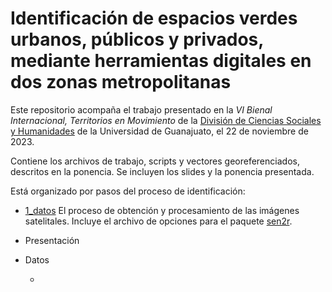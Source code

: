 # Identificación de espacios verdes urbanos, públicos y privados, mediante herramientas digitales en dos zonas metropolitanas



Este repositorio acompaña el trabajo presentado en la *VI Bienal Internacional, Territorios en Movimiento* de la  [División de Ciencias Sociales y Humanidades](http://www.dcsh.ugto.mx/) de la Universidad de Guanajuato, el 22 de noviembre de 2023.



Contiene los archivos de trabajo, scripts y vectores georeferenciados, descritos en la ponencia. Se incluyen los slides y la ponencia presentada. 



Está organizado por pasos del proceso de identificación:



- [1_datos](1_datos/) El proceso de obtención y procesamiento de las imágenes satelitales. Incluye el archivo de opciones para el paquete [sen2r](https://sen2rts.ranghetti.info/).

- Presentación

- Datos
  
  - 
